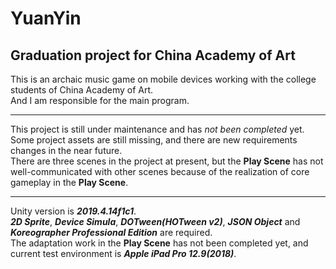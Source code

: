 # YuanYin
## Graduation project for China Academy of Art
This is an archaic music game on mobile devices working with the college students of China Academy of Art.  
And I am responsible for the main program.  
****
This project is still under maintenance and has *not been completed* yet.  
Some project assets are still missing, and there are new requirements changes in the near future.  
There are three scenes in the project at present, but the **Play Scene** has not well-communicated with other scenes because of the realization of core gameplay in the **Play Scene**.  
****
Unity version is ***2019.4.14f1c1***.  
***2D Sprite***, ***Device Simula***, ***DOTween(HOTween v2)***, ***JSON Object*** and ***Koreographer Professional Edition*** are required.  
The adaptation work in the **Play Scene** has not been completed yet, and current test environment is ***Apple iPad Pro 12.9(2018)***.
